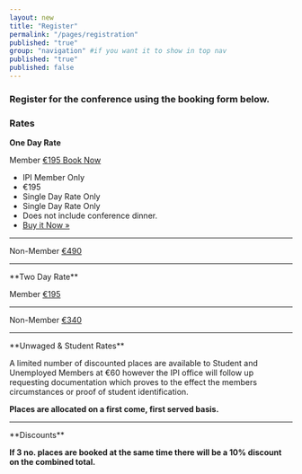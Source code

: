```yaml
---
layout: new
title: "Register"
permalink: "/pages/registration"
published: "true"
group: "navigation" #if you want it to show in top nav
published: "true"
published: false
---
```


### Register for the conference using the booking form below.

### Rates

**One Day Rate**

Member							<a href="http://www.romancart.com/cart.asp?storeid=34538&itemcode=IPI2012NMB1" class="button radius small">€195 Book Now</a>
<ul class="pricing-table">
  <li class="title">IPI Member Only</li>
  <li class="price">€195</li>
  <li class="description">Single Day Rate Only</li>
  <li class="bullet-item">Single Day Rate Only</li>
  <li class="bullet-item">Does not include conference dinner.</li>
  <li class="cta-button"><a class="button radius" href="http://www.romancart.com/cart.asp?storeid=34538&itemcode=IPI2012NMB1">Buy it Now &raquo;</a></li>
</ul>
<hr/>
Non-Member						<a href="http://www.romancart.com/cart.asp?storeid=34538&itemcode=IPI2012NMB1" class="button radius small">€490</a>
<hr/>
**Two Day Rate**

Member							<a href="http://www.romancart.com/cart.asp?storeid=34538&itemcode=IPI2012NMB1" class="button radius small">€195</a>
<hr/>
Non-Member						<a href="http://www.romancart.com/cart.asp?storeid=34538&itemcode=IPI2012NMB1" class="button radius small">€340</a>
<hr/>
**Unwaged & Student Rates**

A limited number of discounted places are available to Student and Unemployed Members at €60 however the IPI office will follow up requesting documentation which proves to the effect the members circumstances or proof of student identification.

**Places are allocated on a first come, first served basis.**
<hr/>
**Discounts**

**If 3 no. places are booked at the same time there will be a 10% discount on the combined total.**